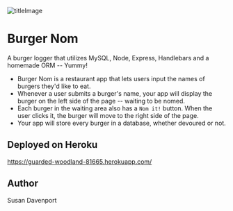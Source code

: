 ![titleImage](/img/tasty_burger.gif)
# Burger Nom

A burger logger that utilizes MySQL, Node, Express, Handlebars and a homemade ORM -- Yummy!

* Burger Nom is a restaurant app that lets users input the names of burgers they'd like to eat.
* Whenever a user submits a burger's name, your app will display the burger on the left side of the page -- waiting to be nomed.
* Each burger in the waiting area also has a `Nom it!` button. When the user clicks it, the burger will move to the right side of the page.
* Your app will store every burger in a database, whether devoured or not.

## Deployed on Heroku
https://guarded-woodland-81665.herokuapp.com/

## Author
Susan Davenport